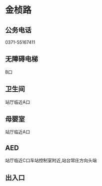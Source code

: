 # 金桢路

## 公务电话

0371-55167411

## 无障碍电梯

B口

## 卫生间

站厅临近A口

## 母婴室

站厅临近A口

## AED

站厅临近C口车站控制室附近,站台常庄方向头端

## 出入口

